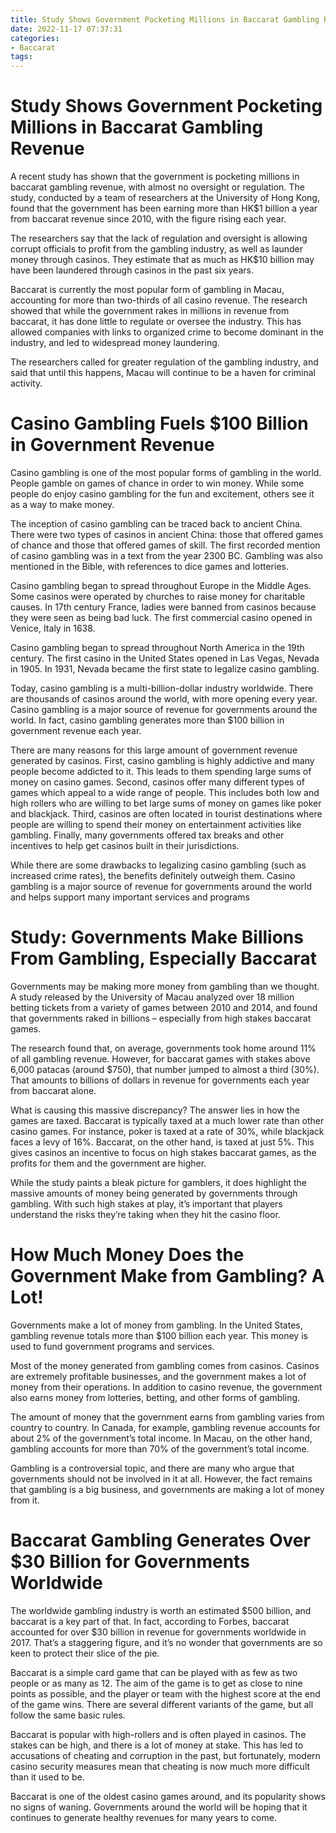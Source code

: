 ```yaml
---
title: Study Shows Government Pocketing Millions in Baccarat Gambling Revenue 
date: 2022-11-17 07:37:31
categories:
- Baccarat
tags:
---
```



#  Study Shows Government Pocketing Millions in Baccarat Gambling Revenue 

A recent study has shown that the government is pocketing millions in baccarat gambling revenue, with almost no oversight or regulation. The study, conducted by a team of researchers at the University of Hong Kong, found that the government has been earning more than HK$1 billion a year from baccarat revenue since 2010, with the figure rising each year.

The researchers say that the lack of regulation and oversight is allowing corrupt officials to profit from the gambling industry, as well as launder money through casinos. They estimate that as much as HK$10 billion may have been laundered through casinos in the past six years.

Baccarat is currently the most popular form of gambling in Macau, accounting for more than two-thirds of all casino revenue. The research showed that while the government rakes in millions in revenue from baccarat, it has done little to regulate or oversee the industry. This has allowed companies with links to organized crime to become dominant in the industry, and led to widespread money laundering.

The researchers called for greater regulation of the gambling industry, and said that until this happens, Macau will continue to be a haven for criminal activity.

#  Casino Gambling Fuels $100 Billion in Government Revenue 

Casino gambling is one of the most popular forms of gambling in the world. People gamble on games of chance in order to win money. While some people do enjoy casino gambling for the fun and excitement, others see it as a way to make money.

The inception of casino gambling can be traced back to ancient China. There were two types of casinos in ancient China: those that offered games of chance and those that offered games of skill. The first recorded mention of casino gambling was in a text from the year 2300 BC. Gambling was also mentioned in the Bible, with references to dice games and lotteries.

Casino gambling began to spread throughout Europe in the Middle Ages. Some casinos were operated by churches to raise money for charitable causes. In 17th century France, ladies were banned from casinos because they were seen as being bad luck. The first commercial casino opened in Venice, Italy in 1638.

Casino gambling began to spread throughout North America in the 19th century. The first casino in the United States opened in Las Vegas, Nevada in 1905. In 1931, Nevada became the first state to legalize casino gambling.

Today, casino gambling is a multi-billion-dollar industry worldwide. There are thousands of casinos around the world, with more opening every year. Casino gambling is a major source of revenue for governments around the world. In fact, casino gambling generates more than $100 billion in government revenue each year.

There are many reasons for this large amount of government revenue generated by casinos. First, casino gambling is highly addictive and many people become addicted to it. This leads to them spending large sums of money on casino games. Second, casinos offer many different types of games which appeal to a wide range of people. This includes both low and high rollers who are willing to bet large sums of money on games like poker and blackjack. Third, casinos are often located in tourist destinations where people are willing to spend their money on entertainment activities like gambling. Finally, many governments offered tax breaks and other incentives to help get casinos built in their jurisdictions.

While there are some drawbacks to legalizing casino gambling (such as increased crime rates), the benefits definitely outweigh them. Casino gambling is a major source of revenue for governments around the world and helps support many important services and programs

#  Study: Governments Make Billions From Gambling, Especially Baccarat 

Governments may be making more money from gambling than we thought. A study released by the University of Macau analyzed over 18 million betting tickets from a variety of games between 2010 and 2014, and found that governments raked in billions – especially from high stakes baccarat games.

The research found that, on average, governments took home around 11% of all gambling revenue. However, for baccarat games with stakes above 6,000 patacas (around $750), that number jumped to almost a third (30%). That amounts to billions of dollars in revenue for governments each year from baccarat alone.

What is causing this massive discrepancy? The answer lies in how the games are taxed. Baccarat is typically taxed at a much lower rate than other casino games. For instance, poker is taxed at a rate of 30%, while blackjack faces a levy of 16%. Baccarat, on the other hand, is taxed at just 5%. This gives casinos an incentive to focus on high stakes baccarat games, as the profits for them and the government are higher.

While the study paints a bleak picture for gamblers, it does highlight the massive amounts of money being generated by governments through gambling. With such high stakes at play, it’s important that players understand the risks they’re taking when they hit the casino floor.

#  How Much Money Does the Government Make from Gambling? A Lot! 

Governments make a lot of money from gambling. In the United States, gambling revenue totals more than $100 billion each year. This money is used to fund government programs and services. 

Most of the money generated from gambling comes from casinos. Casinos are extremely profitable businesses, and the government makes a lot of money from their operations. In addition to casino revenue, the government also earns money from lotteries, betting, and other forms of gambling. 

The amount of money that the government earns from gambling varies from country to country. In Canada, for example, gambling revenue accounts for about 2% of the government’s total income. In Macau, on the other hand, gambling accounts for more than 70% of the government’s total income. 

Gambling is a controversial topic, and there are many who argue that governments should not be involved in it at all. However, the fact remains that gambling is a big business, and governments are making a lot of money from it.

#  Baccarat Gambling Generates Over $30 Billion for Governments Worldwide

The worldwide gambling industry is worth an estimated $500 billion, and baccarat is a key part of that. In fact, according to Forbes, baccarat accounted for over $30 billion in revenue for governments worldwide in 2017. That’s a staggering figure, and it’s no wonder that governments are so keen to protect their slice of the pie.

Baccarat is a simple card game that can be played with as few as two people or as many as 12. The aim of the game is to get as close to nine points as possible, and the player or team with the highest score at the end of the game wins. There are several different variants of the game, but all follow the same basic rules.

Baccarat is popular with high-rollers and is often played in casinos. The stakes can be high, and there is a lot of money at stake. This has led to accusations of cheating and corruption in the past, but fortunately, modern casino security measures mean that cheating is now much more difficult than it used to be.

Baccarat is one of the oldest casino games around, and its popularity shows no signs of waning. Governments around the world will be hoping that it continues to generate healthy revenues for many years to come.